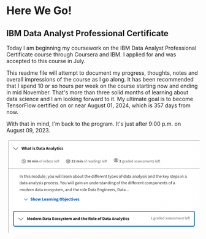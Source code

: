 # Here We Go!

## IBM Data Analyst Professional Certificate

Today I am beginning my coursework on the IBM Data Analyst Professional Certificate course through Coursera and IBM. I applied for and was accepted to this course in July. <br>

This readme file will attempt to document my progress, thoughts, notes and overall impressions of the course as I go along. It has been recommended that I spend 10 or so hours per week on the course starting now and ending in mid November. That's more than three solid months of learning about data science and I am looking forward to it. My ultimate goal is to become TensorFlow certified on or near August 01, 2024, which is 357 days from now. <br>

With that in mind, I'm back to the program. It's just after 9:00 p.m. on August 09, 2023. <br>

![Alt text][def]

[def]: <Screen Shot 2023-08-09 at 9.03.02 PM.png>
